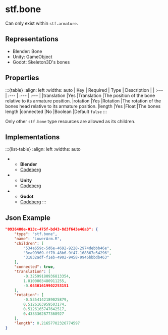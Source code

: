 # stf.bone
Can only exist within `stf.armature`.

## Representations
* Blender: Bone
* Unity: GameObject
* Godot: Skeleton3D's bones

## Properties
:::{table}
:align: left
:widths: auto
| Key | Required | Type | Description |
| :--- | :--- | :--- | :--- |
|translation |Yes |Translation |The position of the bone relative to its armature position.
|rotation |Yes |Rotation |The rotation of the bones head relative to its armature position.
|length |Yes |Float |The bones length
|connected |No |Boolean |Default `false`
:::

Only other `stf.bone` type resources are allowed as its children.

## Implementations
:::{list-table}
:align: left
:widths: auto
*	- **Blender**
	- [Codeberg](https://codeberg.org/emperorofmars/stf_blender/src/branch/master/stfblender/stf_modules/core/stf_bone/stf_bone.py)
*	- **Unity**
	- [Codeberg](https://codeberg.org/emperorofmars/stf_unity/src/branch/master/Runtime/Modules/Modules_Core/STF_Bone.cs)
*	- **Godot**
	- [Codeberg](https://github.com/emperorofmars/stf_godot/blob/master/addons/stf_godot/modules/stf/STF_Bone.gd)
:::


## Json Example
```json
"0936400e-013c-475f-bd43-8d3f643e46a3": {
	"type": "stf.bone",
	"name": "LowerArm.R",
	"children": [
		"534a659c-5d6e-4692-9228-2974debbb46e",
		"3ea99969-ff70-48b6-9f47-168367e54296",
		"31832adf-f1eb-4902-9458-9946bbbdb463"
	],
	"connected": true,
	"translation": [
		-0.32599180936813354,
		1.0100003480911255,
		-0.04301619902253151
	],
	"rotation": [
		-0.5354142189025879,
		0.5126163959503174,
		0.5126165747642517,
		0.4333362877368927
	],
	"length": 0.21657702326774597
}
```
